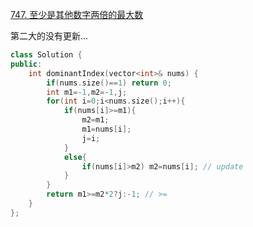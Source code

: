 [747. 至少是其他数字两倍的最大数](https://leetcode-cn.com/problems/largest-number-at-least-twice-of-others/comments/)

第二大的没有更新...
```cpp
class Solution {
public:
    int dominantIndex(vector<int>& nums) {
        if(nums.size()==1) return 0;
        int m1=-1,m2=-1,j;
        for(int i=0;i<nums.size();i++){
            if(nums[i]>=m1){
                m2=m1;
                m1=nums[i];
                j=i;
            }
            else{
                if(nums[i]>m2) m2=nums[i]; // update 
            }
        }
        return m1>=m2*2?j:-1; // >=
    }
};
```